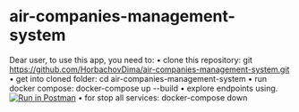 # air-companies-management-system

Dear user, to use this app, you need to: 
•	clone this repository: git https://github.com/HorbachovDima/air-companies-management-system.git
•	get into cloned folder: cd air-companies-management-system
•	run docker compose: docker-compose up --build
•	explore endpoints using.
[![Run in Postman](https://run.pstmn.io/button.svg)](https://app.getpostman.com/run-collection/35bd10bbe8f1e1ad77f6?action=collection%2Fimport)
•	for stop all services: docker-compose down
